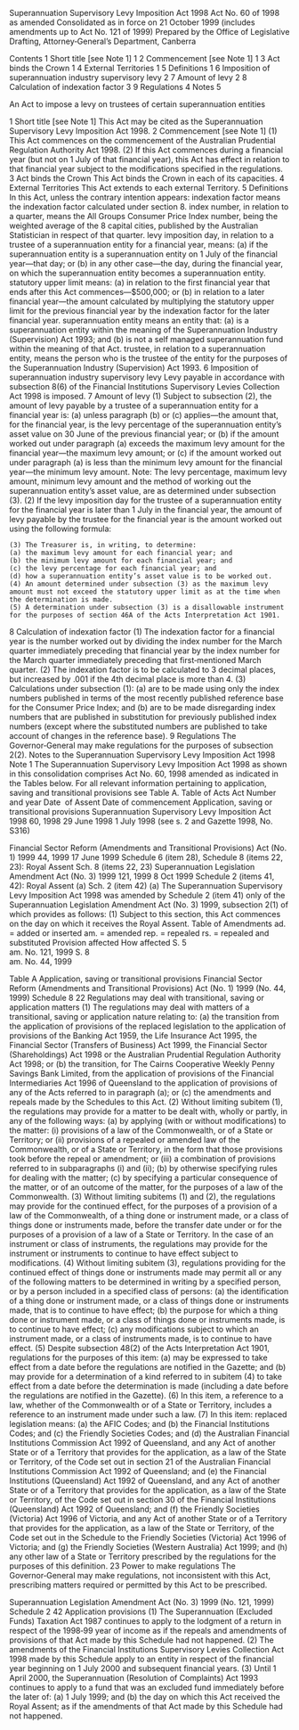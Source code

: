 
Superannuation Supervisory Levy Imposition Act 1998
Act No. 60 of 1998 as amended 
Consolidated as in force on 21 October 1999
(includes amendments up to Act No. 121 of 1999)
Prepared by the Office of Legislative Drafting, Attorney‑General’s Department, Canberra
  
  
  
Contents
1	Short title [see Note 1]	1
2	Commencement [see Note 1]	1
3	Act binds the Crown	1
4	External Territories	1
5	Definitions	1
6	Imposition of superannuation industry supervisory levy	2
7	Amount of levy	2
8	Calculation of indexation factor	3
9	Regulations	4
Notes		5

An Act to impose a levy on trustees of certain superannuation entities
  
  
1  Short title [see Note 1]
		This Act may be cited as the Superannuation Supervisory Levy Imposition Act 1998.
2  Commencement [see Note 1]
	(1)	This Act commences on the commencement of the Australian Prudential Regulation Authority Act 1998.
	(2)	If this Act commences during a financial year (but not on 1 July of that financial year), this Act has effect in relation to that financial year subject to the modifications specified in the regulations.
3  Act binds the Crown
		This Act binds the Crown in each of its capacities.
4  External Territories
		This Act extends to each external Territory.
5  Definitions
		In this Act, unless the contrary intention appears:
indexation factor means the indexation factor calculated under section 8.
index number, in relation to a quarter, means the All Groups Consumer Price Index number, being the weighted average of the 8 capital cities, published by the Australian Statistician in respect of that quarter.
levy imposition day, in relation to a trustee of a superannuation entity for a financial year, means:
	(a)	if the superannuation entity is a superannuation entity on 1 July of the financial year—that day; or
	(b)	in any other case—the day, during the financial year, on which the superannuation entity becomes a superannuation entity.
statutory upper limit means:
	(a)	in relation to the first financial year that ends after this Act commences—$500,000; or
	(b)	in relation to a later financial year—the amount calculated by multiplying the statutory upper limit for the previous financial year by the indexation factor for the later financial year.
superannuation entity means an entity that:
	(a)	is a superannuation entity within the meaning of the Superannuation Industry (Supervision) Act 1993; and
	(b)	is not a self managed superannuation fund within the meaning of that Act.
trustee, in relation to a superannuation entity, means the person who is the trustee of the entity for the purposes of the Superannuation Industry (Supervision) Act 1993.
6  Imposition of superannuation industry supervisory levy
		Levy payable in accordance with subsection 8(6) of the Financial Institutions Supervisory Levies Collection Act 1998 is imposed.
7  Amount of levy
	(1)	Subject to subsection (2), the amount of levy payable by a trustee of a superannuation entity for a financial year is:
	(a)	unless paragraph (b) or (c) applies—the amount that, for the financial year, is the levy percentage of the superannuation entity’s asset value on 30 June of the previous financial year; or
	(b)	if the amount worked out under paragraph (a) exceeds the maximum levy amount for the financial year—the maximum levy amount; or
	(c)	if the amount worked out under paragraph (a) is less than the minimum levy amount for the financial year—the minimum levy amount.
Note:	The levy percentage, maximum levy amount, minimum levy amount and the method of working out the superannuation entity’s asset value, are as determined under subsection (3).
	(2)	If the levy imposition day for the trustee of a superannuation entity for the financial year is later than 1 July in the financial year, the amount of levy payable by the trustee for the financial year is the amount worked out using the following formula:

	(3)	The Treasurer is, in writing, to determine:
	(a)	the maximum levy amount for each financial year; and
	(b)	the minimum levy amount for each financial year; and
	(c)	the levy percentage for each financial year; and
	(d)	how a superannuation entity’s asset value is to be worked out.
	(4)	An amount determined under subsection (3) as the maximum levy amount must not exceed the statutory upper limit as at the time when the determination is made.
	(5)	A determination under subsection (3) is a disallowable instrument for the purposes of section 46A of the Acts Interpretation Act 1901.
8  Calculation of indexation factor
	(1)	The indexation factor for a financial year is the number worked out by dividing the index number for the March quarter immediately preceding that financial year by the index number for the March quarter immediately preceding that first‑mentioned March quarter.
	(2)	The indexation factor is to be calculated to 3 decimal places, but increased by .001 if the 4th decimal place is more than 4.
	(3)	Calculations under subsection (1):
	(a)	are to be made using only the index numbers published in terms of the most recently published reference base for the Consumer Price Index; and
	(b)	are to be made disregarding index numbers that are published in substitution for previously published index numbers (except where the substituted numbers are published to take account of changes in the reference base).
9  Regulations
		The Governor‑General may make regulations for the purposes of subsection 2(2).
Notes to the Superannuation Supervisory Levy Imposition Act 1998
Note 1
The Superannuation Supervisory Levy Imposition Act 1998 as shown in this consolidation comprises Act No. 60, 1998 amended as indicated in the Tables below.
For all relevant information pertaining to application, saving and transitional provisions see Table A.
Table of Acts
Act
Number  and year
Date  of Assent
Date of commencement
Application, saving or transitional provisions
Superannuation Supervisory Levy Imposition Act 1998
60, 1998
29 June 1998
1 July 1998 (see s. 2 and Gazette 1998, No. S316)

Financial Sector Reform (Amendments and Transitional Provisions) Act (No. 1) 1999
44, 1999
17 June 1999
Schedule 6 (item 28), Schedule 8 (items 22, 23): Royal Assent
Sch. 8 (items 22, 23)
Superannuation Legislation Amendment Act (No. 3) 1999
121, 1999
8 Oct 1999
Schedule 2 (items 41, 42): Royal Assent (a)
Sch. 2 (item 42) 
(a)	The Superannuation Supervisory Levy Imposition Act 1998 was amended by Schedule 2 (item 41) only of the Superannuation Legislation Amendment Act (No. 3) 1999, subsection 2(1) of which provides as follows:
	(1)	Subject to this section, this Act commences on the day on which it receives the Royal Assent.
Table of Amendments
ad. = added or inserted      am. = amended      rep. = repealed      rs. = repealed and substituted
Provision affected
How affected
S. 5	
am. No. 121, 1999
S. 8	
am. No. 44, 1999




Table A
Application, saving or transitional provisions
Financial Sector Reform (Amendments and Transitional Provisions) Act (No. 1) 1999 (No. 44, 1999)
Schedule 8
22  Regulations may deal with transitional, saving or application matters
(1)	The regulations may deal with matters of a transitional, saving or application nature relating to:
	(a)	the transition from the application of provisions of the replaced legislation to the application of provisions of the Banking Act 1959, the Life Insurance Act 1995, the Financial Sector (Transfers of Business) Act 1999, the Financial Sector (Shareholdings) Act 1998 or the Australian Prudential Regulation Authority Act 1998; or
	(b)	the transition, for The Cairns Cooperative Weekly Penny Savings Bank Limited, from the application of provisions of the Financial Intermediaries Act 1996 of Queensland to the application of provisions of any of the Acts referred to in paragraph (a); or
	(c)	the amendments and repeals made by the Schedules to this Act.
(2)	Without limiting subitem (1), the regulations may provide for a matter to be dealt with, wholly or partly, in any of the following ways:
	(a)	by applying (with or without modifications) to the matter:
	(i)	provisions of a law of the Commonwealth, or of a State or Territory; or
	(ii)	provisions of a repealed or amended law of the Commonwealth, or of a State or Territory, in the form that those provisions took before the repeal or amendment; or
	(iii)	a combination of provisions referred to in subparagraphs (i) and (ii);
	(b)	by otherwise specifying rules for dealing with the matter;
	(c)	by specifying a particular consequence of the matter, or of an outcome of the matter, for the purposes of a law of the Commonwealth.
(3)	Without limiting subitems (1) and (2), the regulations may provide for the continued effect, for the purposes of a provision of a law of the Commonwealth, of a thing done or instrument made, or a class of things done or instruments made, before the transfer date under or for the purposes of a provision of a law of a State or Territory. In the case of an instrument or class of instruments, the regulations may provide for the instrument or instruments to continue to have effect subject to modifications.
(4)	Without limiting subitem (3), regulations providing for the continued effect of things done or instruments made may permit all or any of the following matters to be determined in writing by a specified person, or by a person included in a specified class of persons:
	(a)	the identification of a thing done or instrument made, or a class of things done or instruments made, that is to continue to have effect;
	(b)	the purpose for which a thing done or instrument made, or a class of things done or instruments made, is to continue to have effect;
	(c)	any modifications subject to which an instrument made, or a class of instruments made, is to continue to have effect.
(5)	Despite subsection 48(2) of the Acts Interpretation Act 1901, regulations for the purposes of this item:
	(a)	may be expressed to take effect from a date before the regulations are notified in the Gazette; and
	(b)	may provide for a determination of a kind referred to in subitem (4) to take effect from a date before the determination is made (including a date before the regulations are notified in the Gazette).
(6)	In this item, a reference to a law, whether of the Commonwealth or of a State or Territory, includes a reference to an instrument made under such a law.
(7)	In this item:
replaced legislation means:
	(a)	the AFIC Codes; and
	(b)	the Financial Institutions Codes; and
	(c)	the Friendly Societies Codes; and
	(d)	the Australian Financial Institutions Commission Act 1992 of Queensland, and any Act of another State or of a Territory that provides for the application, as a law of the State or Territory, of the Code set out in section 21 of the Australian Financial Institutions Commission Act 1992 of Queensland; and
	(e)	the Financial Institutions (Queensland) Act 1992 of Queensland, and any Act of another State or of a Territory that provides for the application, as a law of the State or Territory, of the Code set out in section 30 of the Financial Institutions (Queensland) Act 1992 of Queensland; and
	(f)	the Friendly Societies (Victoria) Act 1996 of Victoria, and any Act of another State or of a Territory that provides for the application, as a law of the State or Territory, of the Code set out in the Schedule to the Friendly Societies (Victoria) Act 1996 of Victoria; and
	(g)	the Friendly Societies (Western Australia) Act 1999; and
	(h)	any other law of a State or Territory prescribed by the regulations for the purposes of this definition.
23  Power to make regulations
The Governor‑General may make regulations, not inconsistent with this Act, prescribing matters required or permitted by this Act to be prescribed.

Superannuation Legislation Amendment Act (No. 3) 1999 (No. 121, 1999)
Schedule 2
42  Application provisions
(1)	The Superannuation (Excluded Funds) Taxation Act 1987 continues to apply to the lodgment of a return in respect of the 1998‑99 year of income as if the repeals and amendments of provisions of that Act made by this Schedule had not happened.
(2)	The amendments of the Financial Institutions Supervisory Levies Collection Act 1998 made by this Schedule apply to an entity in respect of the financial year beginning on 1 July 2000 and subsequent financial years.
(3)	Until 1 April 2000, the Superannuation (Resolution of Complaints) Act 1993 continues to apply to a fund that was an excluded fund immediately before the later of:
	(a)	1 July 1999; and
	(b)	the day on which this Act received the Royal Assent;
as if the amendments of that Act made by this Schedule had not happened.

